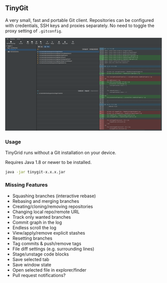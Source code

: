 ## TinyGit
A very small, fast and portable Git client.
Repositories can be configured with credentials, SSH keys and proxies separately.
No need to toggle the proxy setting of `.gitconfig`.

![TinyGit](image/image1.png)

### Usage

TinyGrid runs without a Git installation on your device.

Requires Java 1.8 or newer to be installed.

```bash
java -jar tinygit-x.x.x.jar
```

### Missing Features

 - Squashing branches (interactive rebase)
 - Rebasing and merging branches
 - Creating/cloning/removing repositories
 - Changing local repo/remote URL
 - Track only wanted branches
 - Commit graph in the log
 - Endless scroll the log
 - View/apply/remove explicit stashes
 - Resetting branches
 - Tag commits & push/remove tags
 - File diff settings (e.g. surrounding lines)
 - Stage/unstage code blocks
 - Save selected tab
 - Save window state
 - Open selected file in explorer/finder
 - Pull request notifications?
